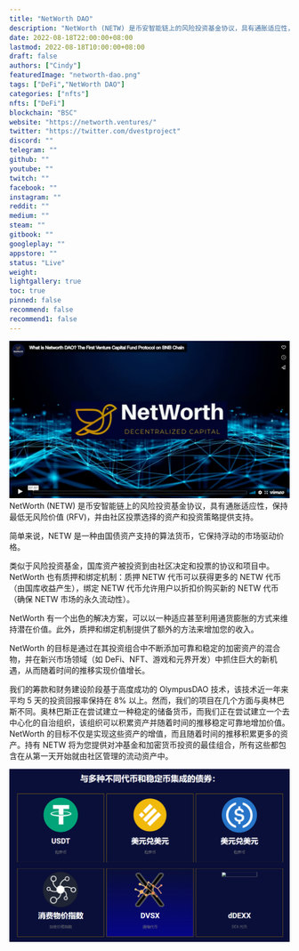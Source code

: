 ```yaml
---
title: "NetWorth DAO"
description: "NetWorth (NETW) 是币安智能链上的风险投资基金协议，具有通胀适应性，保持最低无风险价值 (RFV)，并由社区投票选择的资产和投资策略提供支持。"
date: 2022-08-18T22:00:00+08:00
lastmod: 2022-08-18T10:00:00+08:00
draft: false
authors: ["Cindy"]
featuredImage: "networth-dao.png"
tags: ["DeFi","NetWorth DAO"]
categories: ["nfts"]
nfts: ["DeFi"]
blockchain: "BSC"
website: "https://networth.ventures/"
twitter: "https://twitter.com/dvestproject"
discord: ""
telegram: ""
github: ""
youtube: ""
twitch: ""
facebook: ""
instagram: ""
reddit: ""
medium: ""
steam: ""
gitbook: ""
googleplay: ""
appstore: ""
status: "Live"
weight: 
lightgallery: true
toc: true
pinned: false
recommend: false
recommend1: false
---
```

![image-20220819145402649](image-20220819145402649.png)NetWorth (NETW) 是币安智能链上的风险投资基金协议，具有通胀适应性，保持最低无风险价值 (RFV)，并由社区投票选择的资产和投资策略提供支持。 

简单来说，NETW 是一种由国债资产支持的算法货币，它保持浮动的市场驱动价格。

类似于风险投资基金，国库资产被投资到由社区决定和投票的协议和项目中。NetWorth 也有质押和绑定机制：质押 NETW 代币可以获得更多的 NETW 代币（由国库收益产生），绑定 NETW 代币允许用户以折扣价购买新的 NETW 代币（确保 NETW 市场的永久流动性）。

NetWorth 有一个出色的解决方案，可以以一种适应甚至利用通货膨胀的方式来维持潜在价值。此外，质押和绑定机制提供了额外的方法来增加您的收入。

NetWorth 的目标是通过在其投资组合中不断添加可靠和稳定的加密资产的混合物，并在新兴市场领域（如 DeFi、NFT、游戏和元界开发）中抓住巨大的新机遇，从而随着时间的推移实现价值增长。

我们的筹款和财务建设阶段基于高度成功的 OlympusDAO 技术，该技术近一年来平均 5 天的投资回报率保持在 8% 以上。然而，我们的项目在几个方面与奥林巴斯不同。奥林巴斯正在尝试建立一种稳定的储备货币，而我们正在尝试建立一个去中心化的自治组织，该组织可以积累资产并随着时间的推移稳定可靠地增加价值。NetWorth 的目标不仅是实现这些资产的增值，而且随着时间的推移积累更多的资产。持有 NETW 将为您提供对冲基金和加密货币投资的最佳组合，所有这些都包含在从第一天开始就由社区管理的流动资产中。

![image-20220819145423229](image-20220819145423229.png)